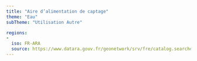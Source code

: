 ```yaml
---
title: "Aire d’alimentation de captage"
theme: "Eau"
subTheme: "Utilisation Autre"

regions:
-
  iso: FR-ARA
  source: https://www.datara.gouv.fr/geonetwork/srv/fre/catalog.search#/search?resultType=details&sortBy=relevance&from=1&to=20&fast=index&_content_type=json&any=Aire d’alimentation de captage
---
```

